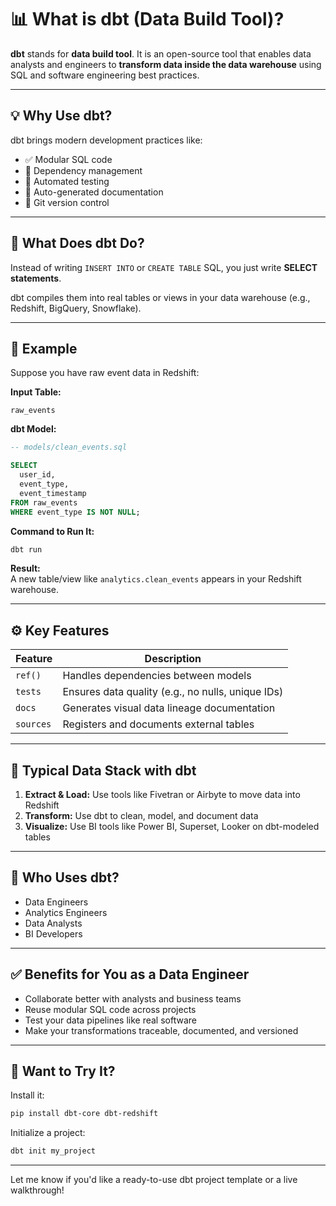 
# 📊 What is dbt (Data Build Tool)?

**dbt** stands for **data build tool**. It is an open-source tool that enables data analysts and engineers to **transform data inside the data warehouse** using SQL and software engineering best practices.

---

## 💡 Why Use dbt?

dbt brings modern development practices like:
- ✅ Modular SQL code
- 🔁 Dependency management
- 🧪 Automated testing
- 📖 Auto-generated documentation
- 📂 Git version control

---

## 🧠 What Does dbt Do?

Instead of writing `INSERT INTO` or `CREATE TABLE` SQL, you just write **SELECT statements**.

dbt compiles them into real tables or views in your data warehouse (e.g., Redshift, BigQuery, Snowflake).

---

## 🔧 Example

Suppose you have raw event data in Redshift:

**Input Table:**
```
raw_events
```

**dbt Model:**
```sql
-- models/clean_events.sql

SELECT 
  user_id,
  event_type,
  event_timestamp
FROM raw_events
WHERE event_type IS NOT NULL;
```

**Command to Run It:**
```bash
dbt run
```

**Result:**  
A new table/view like `analytics.clean_events` appears in your Redshift warehouse.

---

## ⚙️ Key Features

| Feature           | Description                                      |
|------------------|--------------------------------------------------|
| `ref()`          | Handles dependencies between models               |
| `tests`          | Ensures data quality (e.g., no nulls, unique IDs) |
| `docs`           | Generates visual data lineage documentation       |
| `sources`        | Registers and documents external tables           |

---

## 🧰 Typical Data Stack with dbt

1. **Extract & Load:** Use tools like Fivetran or Airbyte to move data into Redshift
2. **Transform:** Use dbt to clean, model, and document data
3. **Visualize:** Use BI tools like Power BI, Superset, Looker on dbt-modeled tables

---

## 🚀 Who Uses dbt?

- Data Engineers
- Analytics Engineers
- Data Analysts
- BI Developers

---

## ✅ Benefits for You as a Data Engineer

- Collaborate better with analysts and business teams
- Reuse modular SQL code across projects
- Test your data pipelines like real software
- Make your transformations traceable, documented, and versioned

---

## 📄 Want to Try It?

Install it:
```bash
pip install dbt-core dbt-redshift
```

Initialize a project:
```bash
dbt init my_project
```

---

Let me know if you'd like a ready-to-use dbt project template or a live walkthrough!
